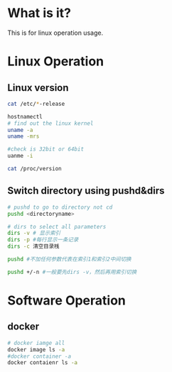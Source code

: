 # What is it?
This is for linux operation usage.

# Linux Operation

## Linux version

```sh
cat /etc/*-release

hostnamectl
# find out the linux kernel
uname -a
uname -mrs

#check is 32bit or 64bit
uanme -i

cat /proc/version
```


## Switch directory using pushd&dirs
```sh
# pushd to go to directory not cd
pushd <directoryname>

# dirs to select all parameters
dirs -v # 显示索引
dirs -p #每行显示一条记录
dirs -c 清空目录桟

pushd #不加任何参数代表在索引1和索引2中间切换

pushd +/-n #一般要先dirs -v，然后再用索引切换
```










# Software Operation

## docker
```sh
# docker iamge all
docker image ls -a
#docker container -a
docker contaienr ls -a

```